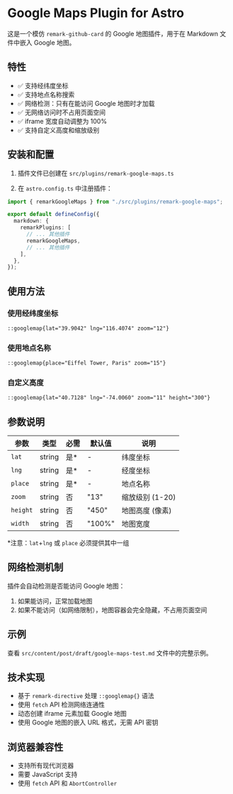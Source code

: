 # Google Maps Plugin for Astro

这是一个模仿 `remark-github-card` 的 Google 地图插件，用于在 Markdown 文件中嵌入 Google 地图。

## 特性

- ✅ 支持经纬度坐标
- ✅ 支持地点名称搜索
- ✅ 网络检测：只有在能访问 Google 地图时才加载
- ✅ 无网络访问时不占用页面空间
- ✅ iframe 宽度自动调整为 100%
- ✅ 支持自定义高度和缩放级别

## 安装和配置

1. 插件文件已创建在 `src/plugins/remark-google-maps.ts`

2. 在 `astro.config.ts` 中注册插件：

```typescript
import { remarkGoogleMaps } from "./src/plugins/remark-google-maps";

export default defineConfig({
  markdown: {
    remarkPlugins: [
      // ... 其他插件
      remarkGoogleMaps,
      // ... 其他插件
    ],
  },
});
```

## 使用方法

### 使用经纬度坐标

```markdown
::googlemap{lat="39.9042" lng="116.4074" zoom="12"}
```

### 使用地点名称

```markdown
::googlemap{place="Eiffel Tower, Paris" zoom="15"}
```

### 自定义高度

```markdown
::googlemap{lat="40.7128" lng="-74.0060" zoom="11" height="300"}
```

## 参数说明

| 参数 | 类型 | 必需 | 默认值 | 说明 |
|------|------|------|--------|------|
| `lat` | string | 是* | - | 纬度坐标 |
| `lng` | string | 是* | - | 经度坐标 |
| `place` | string | 是* | - | 地点名称 |
| `zoom` | string | 否 | "13" | 缩放级别 (1-20) |
| `height` | string | 否 | "450" | 地图高度 (像素) |
| `width` | string | 否 | "100%" | 地图宽度 |

*注意：`lat`+`lng` 或 `place` 必须提供其中一组

## 网络检测机制

插件会自动检测是否能访问 Google 地图：

1. 如果能访问，正常加载地图
2. 如果不能访问（如网络限制），地图容器会完全隐藏，不占用页面空间

## 示例

查看 `src/content/post/draft/google-maps-test.md` 文件中的完整示例。

## 技术实现

- 基于 `remark-directive` 处理 `::googlemap{}` 语法
- 使用 `fetch` API 检测网络连通性
- 动态创建 iframe 元素加载 Google 地图
- 使用 Google 地图的嵌入 URL 格式，无需 API 密钥

## 浏览器兼容性

- 支持所有现代浏览器
- 需要 JavaScript 支持
- 使用 `fetch` API 和 `AbortController`
